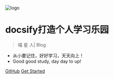 ![logo](https://docsify.js.org/_media/icon.svg)

# docsify打造个人学习乐园

> 喵 星 人| Blog 

* 从小要记住，好好学习，天天向上！
* Good good study, day day to up!

[GitHub](https://github.com/mukeyeshen/docsify)
[Get Started](https://github.com/mukeyeshen/docsify)